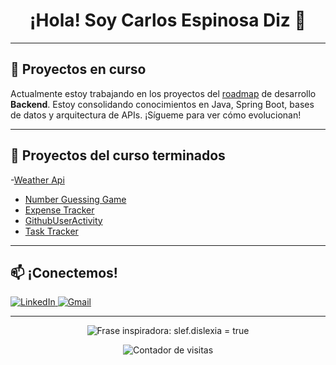 <!-- Encabezado con imagen -->
<p align="center">
  <!-- <img src="https://previews.123rf.com/images/zaalevych/zaalevych2407/zaalevych240700281/231812748-ilustraci%C3%B3n-de-vector-de-dise%C3%B1o-de-ping%C3%BCino-de-pie-en-estilo-pixel-art-adorable.jpg" alt="Pixel Penguin" width="200" height="150"/> -->
</p>

<h1 align="center">¡Hola! Soy Carlos Espinosa Diz 🐧</h1>

---

<!-- Bloque intermedio: proyectos en curso -->
## 🚧 **Proyectos en curso**
Actualmente estoy trabajando en los proyectos del [roadmap](https://roadmap.sh/backend/projects)
 de desarrollo **Backend**. Estoy consolidando conocimientos en Java, Spring Boot, bases de datos y arquitectura de APIs. ¡Sígueme para ver cómo evolucionan!

---

<!-- Sección: Repositorios destacados -->
## 📂 **Proyectos del curso terminados**

-[Weather Api](https://github.com/NinjaYellowPenguin/WeatherApi.git)
- [Number Guessing Game](https://github.com/NinjaYellowPenguin/NumberGuessingGame.git)
- [Expense Tracker](https://github.com/NinjaYellowPenguin/ExpenseTracker.git)
- [GithubUserActivity](https://github.com/NinjaYellowPenguin/GitHubUserActivity.git)
- [Task Tracker](https://github.com/NinjaYellowPenguin/TaskTracker.git)

---

<!-- Sección: Contacto -->
## 📫 **¡Conectemos!**
<p align="left">
  <a href="https://www.linkedin.com/in/dscarlos" target="_blank">
    <img src="https://img.shields.io/badge/LinkedIn-0077B5?style=for-the-badge&logo=linkedin&logoColor=white" alt="LinkedIn"/>
  </a>
  <a href="mailto:litos@yellowpenguin.ninja">
    <img src="https://img.shields.io/badge/Gmail-D14836?style=for-the-badge&logo=gmail&logoColor=white" alt="Gmail"/>
  </a>
</p>

---

<!-- Pie de página con frase inspiradora -->
<p align="center">
  <img src="https://quotes-github-readme.vercel.app/api?type=horizontal&theme=radical&quote=slef.dislexia%20%3D%20true" alt="Frase inspiradora: slef.dislexia = true"/>
</p>

<p align="center"> 
  <img src="https://komarev.com/ghpvc/?username=NinjaYellowPenguin&label=👀+Visitantes&color=FFD700" alt="Contador de visitas"/>
</p>
